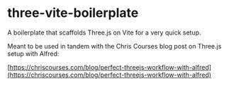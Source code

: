 # three-vite-boilerplate
A boilerplate that scaffolds Three.js on Vite for a very quick setup.

Meant to be used in tandem with the Chris Courses blog post on Three.js setup with Alfred:

[https://chriscourses.com/blog/perfect-threejs-workflow-with-alfred](https://chriscourses.com/blog/perfect-threejs-workflow-with-alfred)
